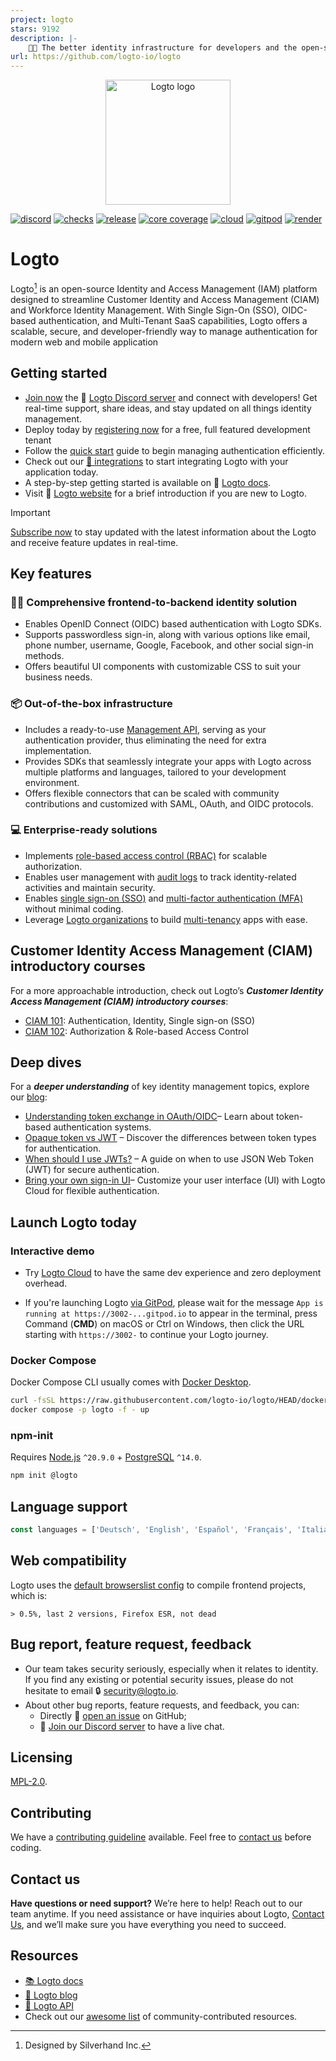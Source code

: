 ```yaml
---
project: logto
stars: 9192
description: |-
    🧑‍🚀 The better identity infrastructure for developers and the open-source alternative to Auth0.
url: https://github.com/logto-io/logto
---
```


<p align="center">
  <a href="https://logto.io/?utm_source=github&utm_medium=readme" target="_blank" align="center" alt="Go to Logto website">
    <picture>
      <source width="200" media="(prefers-color-scheme: dark)" srcset="https://github.com/logto-io/.github/raw/master/profile/logto-logo-dark.svg">
      <source width="200" media="(prefers-color-scheme: light)" srcset="https://github.com/logto-io/.github/raw/master/profile/logto-logo-light.svg">
      <img width="200" src="https://github.com/logto-io/logto/raw/master/logo.png" alt="Logto logo">
    </picture>
  </a>
</p>

[![discord](https://img.shields.io/discord/965845662535147551?color=5865f2&label=discord)](https://discord.gg/vRvwuwgpVX)
[![checks](https://img.shields.io/github/checks-status/logto-io/logto/master)](https://github.com/logto-io/logto/actions?query=branch%3Amaster)
[![release](https://img.shields.io/github/v/release/logto-io/logto?color=3a3c3f)](https://github.com/logto-io/logto/releases)
[![core coverage](https://img.shields.io/codecov/c/github/logto-io/logto?label=core%20coverage)](https://app.codecov.io/gh/logto-io/logto)
[![cloud](https://img.shields.io/badge/cloud-available-7958ff)](https://cloud.logto.io/?sign_up=true&utm_source=github&utm_medium=repo_logto)
[![gitpod](https://img.shields.io/badge/gitpod-available-f09439)](https://gitpod.io/#https://github.com/logto-io/demo)
[![render](https://img.shields.io/badge/render-deploy-5364e9)](https://render.com/deploy?repo=https://github.com/logto-io/logto)

# Logto

Logto[^info] is an open-source Identity and Access Management (IAM) platform designed to streamline Customer Identity and Access Management (CIAM) and Workforce Identity Management. With Single Sign-On (SSO), OIDC-based authentication, and Multi-Tenant SaaS capabilities, Logto offers a scalable, secure, and developer-friendly way to manage authentication for modern web and mobile application

## Getting started
- [Join now](https://discord.gg/vRvwuwgpVX) the 💬 [Logto Discord server](https://discord.gg/vRvwuwgpVX) and connect with developers! Get real-time support, share ideas, and stay updated on all things identity management.
- Deploy today by [registering now](https://auth.logto.io/register) for a free, full featured development tenant 
- Follow the [quick start](https://logto.io/quick-starts/?utm_source=github&utm_medium=repo_logto) guide to begin managing authentication efficiently.
- Check out our [📖 integrations](https://docs.logto.io/integrations?utm_source=github&utm_medium=repo_logto) to start integrating Logto with your application today.
- A step-by-step getting started is available on 📖 [Logto docs](https://docs.logto.io/docs/get-started/welcome/?utm_source=github&utm_medium=repo_logto).
- Visit 🎨 [Logto website](https://logto.io/?utm_source=github&utm_medium=repo_logto) for a brief introduction if you are new to Logto.

> [!IMPORTANT]
> [Subscribe now](https://logto.io/subscribe/?utm_source=github&utm_medium=repo_logto) to stay updated with the latest information about the Logto and receive feature updates in real-time.

## Key features

### 🧑‍💻 Comprehensive frontend-to-backend identity solution

- Enables OpenID Connect (OIDC) based authentication with Logto SDKs.
- Supports passwordless sign-in, along with various options like email, phone number, username, Google, Facebook, and other social sign-in methods.
- Offers beautiful UI components with customizable CSS to suit your business needs.

### 📦 Out-of-the-box infrastructure

- Includes a ready-to-use [Management API](https://openapi.logto.io/), serving as your authentication provider, thus eliminating the need for extra implementation.
- Provides SDKs that seamlessly integrate your apps with Logto across multiple platforms and languages, tailored to your development environment.
- Offers flexible connectors that can be scaled with community contributions and customized with SAML, OAuth, and OIDC protocols.

### 💻 Enterprise-ready solutions

- Implements [role-based access control (RBAC)](https://docs.logto.io/docs/recipes/rbac/) for scalable authorization.
- Enables user management with [audit logs](https://docs.logto.io/docs/recipes/inspect-audit-logs/) to track identity-related activities and maintain security.
- Enables [single sign-on (SSO)](https://docs.logto.io/docs/recipes/single-sign-on/) and [multi-factor authentication (MFA)](https://docs.logto.io/docs/recipes/multi-factor-auth/) without minimal coding.
- Leverage [Logto organizations](https://docs.logto.io/docs/recipes/organizations/understand-how-it-works/) to build [multi-tenancy](https://blog.logto.io/tenancy-models/) apps with ease.

## Customer Identity Access Management (CIAM) introductory courses
For a more approachable introduction, check out Logto’s ***Customer Identity Access Management (CIAM) introductory courses***:
- [CIAM 101](https://blog.logto.io/ciam-101-intro-authn-sso/): Authentication, Identity, Single sign-on (SSO)
- [CIAM 102](https://blog.logto.io/ciam-102-authz-and-rbac/): Authorization & Role-based Access Control

## Deep dives 
For a ***deeper understanding*** of key identity management topics, explore our [blog](https://blog.logto.io/):
- [Understanding token exchange in OAuth/OIDC](https://blog.logto.io/token-exchange)– Learn about token-based authentication systems.
- [Opaque token vs JWT](https://blog.logto.io/opaque-token-vs-jwt) – Discover the differences between token types for authentication.
- [When should I use JWTs?](https://blog.logto.io/when-should-i-use-jwts) – A guide on when to use JSON Web Token (JWT) for secure authentication.
- [Bring your own sign-in UI](https://blog.logto.io/bring-your-own-ui)– Customize your user interface (UI) with Logto Cloud for flexible authentication.

## Launch Logto today
### Interactive demo

- Try [Logto Cloud](https://cloud.logto.io/?sign_up=true&utm_source=github&utm_medium=repo_logto) to have the same dev experience and zero deployment overhead.

- If you're launching Logto [via GitPod](https://gitpod.io/#https://github.com/logto-io/demo), please wait for the message `App is running at https://3002-...gitpod.io` to appear in the terminal, press Command (**CMD**) on macOS or Ctrl on Windows, then click the URL starting with `https://3002-` to continue your Logto journey.

### Docker Compose

Docker Compose CLI usually comes with [Docker Desktop](https://www.docker.com/products/docker-desktop).

```bash
curl -fsSL https://raw.githubusercontent.com/logto-io/logto/HEAD/docker-compose.yml | \
docker compose -p logto -f - up
```

### npm-init

Requires [Node.js](https://nodejs.org/) `^20.9.0` + [PostgreSQL](https://postgresql.org/) `^14.0`.

```bash
npm init @logto
```

## Language support

```ts
const languages = ['Deutsch', 'English', 'Español', 'Français', 'Italiano', '日本語', '한국어', 'Polski', 'Português', 'Русский', 'Türkçe', '简体中文', '繁體中文'];
```

## Web compatibility

Logto uses the [default browserslist config](https://github.com/browserslist/browserslist#full-list) to compile frontend projects, which is:

```
> 0.5%, last 2 versions, Firefox ESR, not dead
```

## Bug report, feature request, feedback

- Our team takes security seriously, especially when it relates to identity. If you find any existing or potential security issues, please do not hesitate to email 🔒 [security@logto.io](mailto:security@logto.io).
- About other bug reports, feature requests, and feedback, you can:
  - Directly 🙋 [open an issue](https://github.com/logto-io/logto/issues/new) on GitHub;
  - 💬 [Join our Discord server](https://discord.gg/vRvwuwgpVX) to have a live chat.

## Licensing

[MPL-2.0](LICENSE).

## Contributing

We have a [contributing guideline](https://github.com/logto-io/logto/blob/master/.github/CONTRIBUTING.md) available. Feel free to [contact us](https://logto.io/contact) before coding.

## Contact us

**Have questions or need support?** We’re here to help! Reach out to our team anytime. If you need assistance or have inquiries about Logto, [Contact Us](https://logto.io/contact), and we’ll make sure you have everything you need to succeed.

## Resources
- [📚 Logto docs](https://docs.logto.io/?utm_source=github&utm_medium=repo_logto)
- [📝 Logto blog](https://blog.logto.io/?utm_source=github&utm_medium=repo_logto)
- [🔗 Logto API](https://openapi.logto.io/?utm_source=github&utm_medium=repo_logto)
- Check out our [awesome list](./AWESOME.md) of community-contributed resources.

[^info]: Designed by Silverhand Inc.

